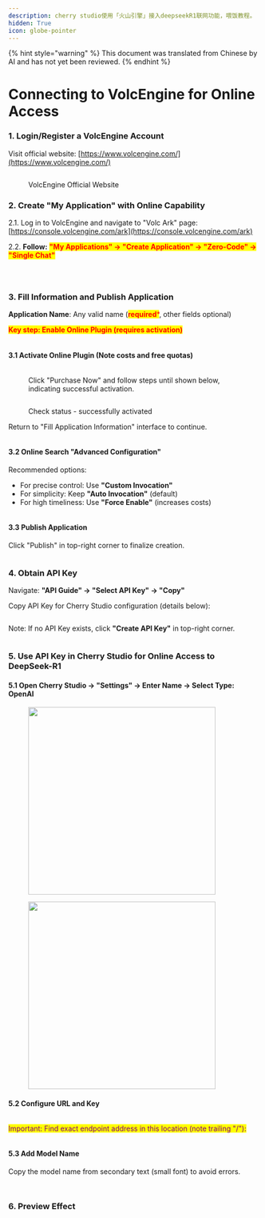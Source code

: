 ```yaml
---
description: cherry studio使用「火山引擎」接入deepseekR1联网功能，喂饭教程。
hidden: True
icon: globe-pointer
---
```


{% hint style="warning" %}
This document was translated from Chinese by AI and has not yet been reviewed.
{% endhint %}

# Connecting to VolcEngine for Online Access

### 1. Login/Register a VolcEngine Account <a href="#rclz7" id="rclz7"></a>

Visit official website: [https://www.volcengine.com/](https://www.volcengine.com/)

<figure><img src="../.gitbook/assets/image (51).png" alt=""><figcaption><p>VolcEngine Official Website</p></figcaption></figure>

### 2. Create "My Application" with Online Capability <a href="#gvzaa" id="gvzaa"></a>

2.1. Log in to VolcEngine and navigate to "Volc Ark" page: [https://console.volcengine.com/ark](https://console.volcengine.com/ark)

2.2. **Follow:** <mark style="color:red;">**"My Applications" → "Create Application" → "Zero-Code" → "Single Chat"**</mark>

<figure><img src="../.gitbook/assets/image (53).png" alt=""><figcaption></figcaption></figure>

<figure><img src="../.gitbook/assets/image (54).png" alt=""><figcaption></figcaption></figure>

<figure><img src="../.gitbook/assets/image (71).png" alt=""><figcaption></figcaption></figure>

### 3. Fill Information and Publish Application <a href="#zzdfe" id="zzdfe"></a>

**Application Name**: Any valid name (<mark style="color:red;">**required***</mark>, other fields optional)

<mark style="color:red;">**Key step: Enable Online Plugin (requires activation)**</mark>

<figure><img src="../.gitbook/assets/image (56).png" alt=""><figcaption></figcaption></figure>

#### 3.1 Activate Online Plugin (Note costs and free quotas) <a href="#mwn38" id="mwn38"></a>

<figure><img src="../.gitbook/assets/image (57).png" alt=""><figcaption><p>Click "Purchase Now" and follow steps until shown below, indicating successful activation.</p></figcaption></figure>

<figure><img src="../.gitbook/assets/image (58).png" alt=""><figcaption><p>Check status - successfully activated</p></figcaption></figure>

Return to "Fill Application Information" interface to continue.

<figure><img src="../.gitbook/assets/image (59).png" alt=""><figcaption></figcaption></figure>

#### 3.2 Online Search "Advanced Configuration" <a href="#sp6uz" id="sp6uz"></a>

Recommended options:
* For precise control: Use **"Custom Invocation"**
* For simplicity: Keep **"Auto Invocation"** (default)
* For high timeliness: Use **"Force Enable"** (increases costs)

<figure><img src="../.gitbook/assets/image (60).png" alt=""><figcaption></figcaption></figure>

#### 3.3 Publish Application <a href="#fe1gf" id="fe1gf"></a>

Click "Publish" in top-right corner to finalize creation.

<figure><img src="../.gitbook/assets/image (61).png" alt=""><figcaption></figcaption></figure>

### 4. Obtain API Key <a href="#jtqlu" id="jtqlu"></a>

Navigate: **"API Guide" → "Select API Key" → "Copy"**

Copy API Key for Cherry Studio configuration (details below):

<figure><img src="../.gitbook/assets/image (62).png" alt=""><figcaption></figcaption></figure>

Note: If no API Key exists, click **"Create API Key"** in top-right corner.

<figure><img src="../.gitbook/assets/image (63).png" alt=""><figcaption></figcaption></figure>

### 5. Use API Key in Cherry Studio for Online Access to DeepSeek-R1 <a href="#lrefj" id="lrefj"></a>

#### 5.1 Open Cherry Studio → "Settings" → Enter Name → Select Type: **OpenAI** <a href="#dvrbv" id="dvrbv"></a>

<figure><img src="../.gitbook/assets/image (64).png" alt="" width="375"><figcaption></figcaption></figure>

<figure><img src="../.gitbook/assets/image (65).png" alt="" width="375"><figcaption></figcaption></figure>

#### 5.2 Configure URL and Key <a href="#mt8y0" id="mt8y0"></a>

<figure><img src="../.gitbook/assets/image (66).png" alt=""><figcaption></figcaption></figure>

<mark style="color:purple;">Important: Find exact endpoint address in this location (note trailing "/"):</mark>

<figure><img src="../.gitbook/assets/image (67).png" alt=""><figcaption></figcaption></figure>

#### 5.3 Add Model Name <a href="#qmh3i" id="qmh3i"></a>

Copy the model name from secondary text (small font) to avoid errors.

<figure><img src="../.gitbook/assets/image (68).png" alt=""><figcaption></figcaption></figure>

<figure><img src="../.gitbook/assets/image (69).png" alt=""><figcaption></figcaption></figure>

### 6. Preview Effect <a href="#peb2p" id="peb2p"></a>

<figure><img src="../.gitbook/assets/image (70).png" alt=""><figcaption></figcaption></figure>